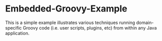 Embedded-Groovy-Example
=======================

This is a simple example illustrates various techniques running domain-specific Groovy code (i.e. user scripts, plugins, etc) from within any Java application.
